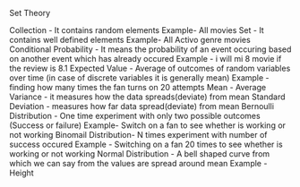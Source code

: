 Set Theory 

Collection - It contains random elements 
Example- All movies
Set - It contains well defined elements 
Example- All Activo genre movies
Conditional Probability - It means the probability of an event occuring based on another event which has already occured
Example - i will mi 8 movie if the review is 8.1
Expected Value - Average of outcomes of random variables over time (in case of discrete variables it is generally mean)
Example - finding how many times the fan turns on 20 attempts
Mean - Average 
Variance - it measures how the data spreads(deviate) from mean 
Standard Deviation - measures how far data spread(deviate) from mean 
Bernoulli Distribution - One time experiment with only two possible outcomes (Success or failure)
Example- Switch on a fan to see whether is working or not working
Binomail Distribution- N times experiment with number of success occured 
Example - Switching on a fan 20 times to see whether is working or not working
Normal Distribution - A bell shaped curve from which we can say from the values are spread around mean
Example - Height
